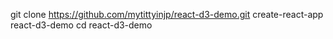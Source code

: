 git clone https://github.com/mytittyinjp/react-d3-demo.git
create-react-app react-d3-demo
cd react-d3-demo